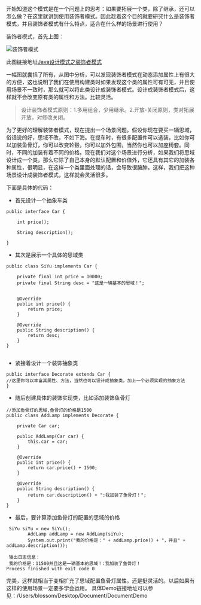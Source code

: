 开始知道这个模式是在一个问题上的思考：如果要拓展一个类，除了继承，还可以怎么做？在这里就讲到使用装饰者模式。因此趁着这个目的就要研究什么是装饰者模式，并且装饰者模式有什么特点，适合在什么样的场景进行使用？

装饰者模式，首先上图：

![装饰者模式](/Users/blossom/Desktop/Document/art/装饰者模式uml.png)

此图链接地址[Java设计模式之装饰者模式](https://upload-images.jianshu.io/upload_images/587163-697df51451031108.png?imageMogr2/auto-orient/)

一幅图就囊括了所有，从图中分析，可以发现装饰者模式在动态添加属性上有很大的方便，这也说明了我们在使用构建类时如果发现这个类的属性可有可无，并且使用场景不一致时，那么就可以将此类设计成装饰者模式。设计成装饰者模式后，这样就不会改变原有类的属性和方法。比较灵活。

> 设计装饰者模式原则：1.多用组合，少用继承。2.开放-关闭原则，类对拓展开放，对修改关闭。

为了更好的理解装饰者模式，现在提出一个场景问题。假设你现在要买一辆思域，俗话说的好，思域不改，不如下海。在提车时，有很多配置件可以选装，比如你可以加装鱼骨灯，你可以改变轮毂，你可以加外包围，当然你也可以加座椅套。同时，不同的加装有着不同的价格。现在我们对这个场景进行分析，如果我们将思域设计成一个类，那么它除了自己本身的默认配置和价值外，它还具有其它的加装各种属性，很明显，在这样一个类里面处理的话，会导致很臃肿。这样，我们把这种场景设计成装饰者模式，这样就会灵活很多。

下面是具体的代码：

- 首先设计一个抽象车类

```
public interface Car {

    int price();

    String description();

}
```

- 其次是展示一个具体的思域类

```
public class SiYu implements Car {

    private final int price = 10000;
    private final String desc = "这是一辆基本的思域！";


    @Override
    public int price() {
        return price;
    }

    @Override
    public String description() {
        return desc;
    }
}
  
```

- 紧接着设计一个装饰抽象类

```
public interface Decorate extends Car {
//这里你可以丰富其属性、方法，当然也可以设计成抽象类，加上一个必须实现的抽象方法
}
```

- 随后创建具体的装饰实现类，比如添加装饰鱼骨灯

```
//添加鱼骨灯的思域,鱼骨灯的价格是1500
public class AddLamp implements Decorate {

    private Car car;

    public AddLamp(Car car) {
        this.car = car;
    }

    @Override
    public int price() {
        return car.price() + 1500;
    }

    @Override
    public String description() {
        return car.description() + ":我加装了鱼骨灯！";
    }
}

```

- 最后，要计算添加鱼骨灯的配置的思域的价格

```
 SiYu siYu = new SiYu();
        AddLamp addLamp = new AddLamp(siYu);
        System.out.print("我的价格是：" + addLamp.price() + "，并且" + addLamp.description());
        
 输出日志信息：
 我的价格是：11500并且这是一辆基本的思域！:我加装了鱼骨灯！
Process finished with exit code 0
```

完美，这样就相当于变相扩充了思域配置鱼骨灯属性。还是挺灵活的。以后如果有这样的使用场景一定要多学会运用。
具体Demo链接地址可以参见：/Users/blossom/Desktop/Document/DocumentDemo